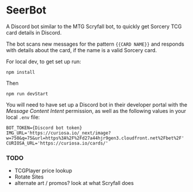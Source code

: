 # SeerBot
A Discord bot similar to the MTG Scryfall bot, to quickly get Sorcery TCG card details in Discord.

The bot scans new messages for the pattern `{{CARD NAME}}` and responds with details about the card, if the name is a valid Sorcery card.

For local dev, to get set up run:

`npm install`

Then

`npm run devStart`

You will need to have set up a Discord bot in their developer portal with the *Message Content Intent* permission, as well as the following values in your local `.env` file:

```
BOT_TOKEN={Discord bot token}
IMG_URL='https://curiosa.io/_next/image?w=750&q=75&url=https%3A%2F%2Fd27a44hjr9gen3.cloudfront.net%2Fbet%2F'
CURIOSA_URL='https://curiosa.io/cards/'
```

### TODO
- TCGPlayer price lookup
- Rotate Sites
- alternate art / promos? look at what Scryfall does